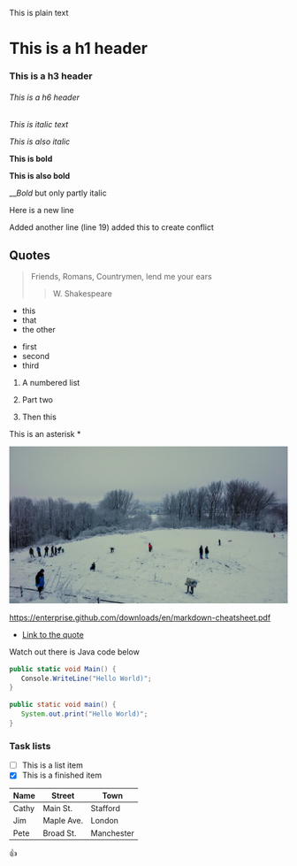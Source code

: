 This is plain text
# This is a h1 header
### This is a h3 header

###### This is a h6 header

*This is italic text*

_This is also italic_

**This is bold**

__This is also bold__

__*Bold* but only partly italic

Here is a new line

Added another line (line 19)
added this to create conflict
## Quotes

> Friends, Romans, Countrymen, lend me your ears
>> W. Shakespeare

* this 
* that 
* the other

- first
- second
- third

1. A numbered list
2. Part two

4. Then this

This is an asterisk \*

![A picture](CastleSnow.jpg)

https://enterprise.github.com/downloads/en/markdown-cheatsheet.pdf

- [Link to the quote](#quote)

Watch out there is Java code below

```csharp
public static void Main() {
   Console.WriteLine("Hello World)";
}
```

```java
public static void main() {
   System.out.print("Hello World)";
}
```

### Task lists
- [ ] This is a list item
- [x] This is a finished item

Name      |   Street   |  Town
----------|--------|-------------
Cathy     | Main St.   | Stafford
Jim       | Maple Ave. | London
Pete | Broad St. | Manchester

:+1:
 <!-- This is the `Main` method  -->








